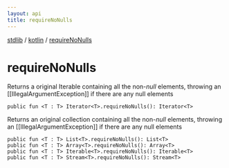 ```yaml
---
layout: api
title: requireNoNulls
---
```

[stdlib](../index.html) / [kotlin](index.html) / [requireNoNulls](requireNoNulls.html)

# requireNoNulls
Returns a original Iterable containing all the non-*null* elements, throwing an [[IllegalArgumentException]] if there are any null elements
```
public fun <T : T> Iterator<T>.requireNoNulls(): Iterator<T>
```
Returns an original collection containing all the non-*null* elements, throwing an [[IllegalArgumentException]] if there are any null elements
```
public fun <T : T> List<T>.requireNoNulls(): List<T>
public fun <T : T> Array<T>.requireNoNulls(): Array<T>
public fun <T : T> Iterable<T>.requireNoNulls(): Iterable<T>
public fun <T : T> Stream<T>.requireNoNulls(): Stream<T>
```
